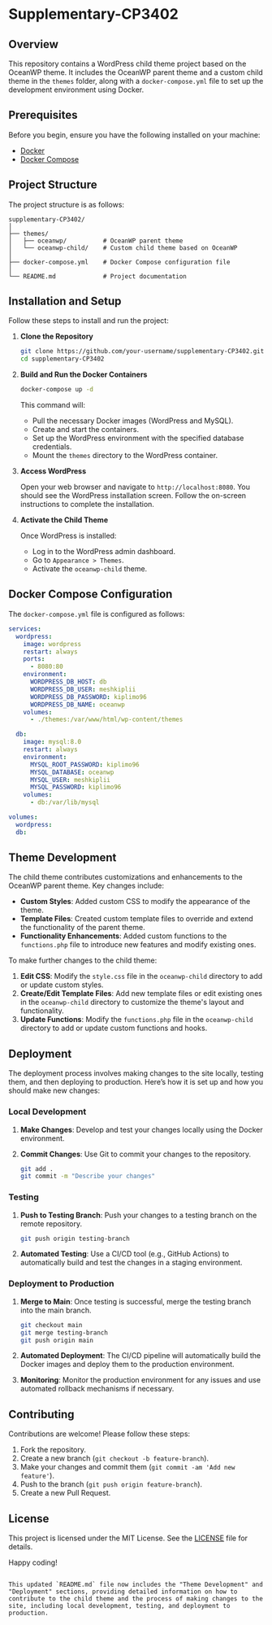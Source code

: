 # Supplementary-CP3402

## Overview

This repository contains a WordPress child theme project based on the OceanWP theme. It includes the OceanWP parent theme and a custom child theme in the `themes` folder, along with a `docker-compose.yml` file to set up the development environment using Docker.

## Prerequisites

Before you begin, ensure you have the following installed on your machine:

- [Docker](https://www.docker.com/get-started)
- [Docker Compose](https://docs.docker.com/compose/install/)

## Project Structure

The project structure is as follows:

```
supplementary-CP3402/
│
├── themes/
│   ├── oceanwp/          # OceanWP parent theme
│   └── oceanwp-child/    # Custom child theme based on OceanWP
│
├── docker-compose.yml    # Docker Compose configuration file
│
└── README.md             # Project documentation
```

## Installation and Setup

Follow these steps to install and run the project:

1. **Clone the Repository**

   ```sh
   git clone https://github.com/your-username/supplementary-CP3402.git
   cd supplementary-CP3402
   ```

2. **Build and Run the Docker Containers**

   ```sh
   docker-compose up -d
   ```

   This command will:
   - Pull the necessary Docker images (WordPress and MySQL).
   - Create and start the containers.
   - Set up the WordPress environment with the specified database credentials.
   - Mount the `themes` directory to the WordPress container.

3. **Access WordPress**

   Open your web browser and navigate to `http://localhost:8080`. You should see the WordPress installation screen. Follow the on-screen instructions to complete the installation.

4. **Activate the Child Theme**

   Once WordPress is installed:
   - Log in to the WordPress admin dashboard.
   - Go to `Appearance > Themes`.
   - Activate the `oceanwp-child` theme.

## Docker Compose Configuration

The `docker-compose.yml` file is configured as follows:

```yaml
services:
  wordpress:
    image: wordpress
    restart: always
    ports:
      - 8080:80
    environment:
      WORDPRESS_DB_HOST: db
      WORDPRESS_DB_USER: meshkiplii
      WORDPRESS_DB_PASSWORD: kiplimo96
      WORDPRESS_DB_NAME: oceanwp
    volumes:
      - ./themes:/var/www/html/wp-content/themes

  db:
    image: mysql:8.0
    restart: always
    environment:
      MYSQL_ROOT_PASSWORD: kiplimo96
      MYSQL_DATABASE: oceanwp
      MYSQL_USER: meshkiplii
      MYSQL_PASSWORD: kiplimo96
    volumes:
      - db:/var/lib/mysql

volumes:
  wordpress:
  db:
```

## Theme Development

The child theme contributes customizations and enhancements to the OceanWP parent theme. Key changes include:

- **Custom Styles**: Added custom CSS to modify the appearance of the theme.
- **Template Files**: Created custom template files to override and extend the functionality of the parent theme.
- **Functionality Enhancements**: Added custom functions to the `functions.php` file to introduce new features and modify existing ones.

To make further changes to the child theme:

1. **Edit CSS**: Modify the `style.css` file in the `oceanwp-child` directory to add or update custom styles.
2. **Create/Edit Template Files**: Add new template files or edit existing ones in the `oceanwp-child` directory to customize the theme's layout and functionality.
3. **Update Functions**: Modify the `functions.php` file in the `oceanwp-child` directory to add or update custom functions and hooks.

## Deployment

The deployment process involves making changes to the site locally, testing them, and then deploying to production. Here’s how it is set up and how you should make new changes:

### Local Development

1. **Make Changes**: Develop and test your changes locally using the Docker environment.
2. **Commit Changes**: Use Git to commit your changes to the repository.

   ```sh
   git add .
   git commit -m "Describe your changes"
   ```

### Testing

1. **Push to Testing Branch**: Push your changes to a testing branch on the remote repository.

   ```sh
   git push origin testing-branch
   ```

2. **Automated Testing**: Use a CI/CD tool (e.g., GitHub Actions) to automatically build and test the changes in a staging environment.

### Deployment to Production

1. **Merge to Main**: Once testing is successful, merge the testing branch into the main branch.

   ```sh
   git checkout main
   git merge testing-branch
   git push origin main
   ```

2. **Automated Deployment**: The CI/CD pipeline will automatically build the Docker images and deploy them to the production environment.

3. **Monitoring**: Monitor the production environment for any issues and use automated rollback mechanisms if necessary.

## Contributing

Contributions are welcome! Please follow these steps:

1. Fork the repository.
2. Create a new branch (`git checkout -b feature-branch`).
3. Make your changes and commit them (`git commit -am 'Add new feature'`).
4. Push to the branch (`git push origin feature-branch`).
5. Create a new Pull Request.

## License

This project is licensed under the MIT License. See the [LICENSE](LICENSE) file for details.


Happy coding!
```

This updated `README.md` file now includes the "Theme Development" and "Deployment" sections, providing detailed information on how to contribute to the child theme and the process of making changes to the site, including local development, testing, and deployment to production.
